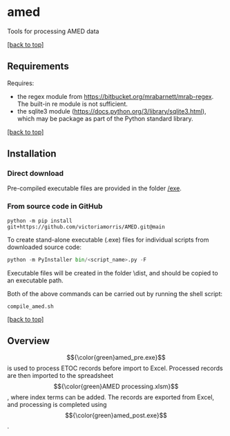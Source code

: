 # amed <a id="amed"/>
Tools for processing AMED data

[[back to top]](#amed)

## Requirements

Requires:
- the regex module from https://bitbucket.org/mrabarnett/mrab-regex. 
The built-in re module is not sufficient.
- the sqlite3 module (https://docs.python.org/3/library/sqlite3.html), 
which may be package as part of the Python standard library.

[[back to top]](#amed)

## Installation

### Direct download
Pre-compiled executable files are provided in the folder [/exe](https://github.com/victoriamorris/amed/tree/master/exe).

### From source code in GitHub
```shell
python -m pip install git+https://github.com/victoriamorris/AMED.git@main
```

To create stand-alone executable (.exe) files for individual scripts 
from downloaded source code:

```python
python -m PyInstaller bin/<script_name>.py -F
```

Executable files will be created in the folder \dist, 
and should be copied to an executable path.

Both of the above commands can be carried out by running the shell script:

```shell
compile_amed.sh
```
    
[[back to top]](#amed)

## Overview
$${\color{green}amed_pre.exe}$$ is used to process ETOC records before import to Excel.
Processed records are then imported to the spreadsheet $${\color{green}AMED processing.xlsm}$$, where index terms can be added.
The records are exported from Excel, and processing is completed using $${\color{green}amed_post.exe}$$.